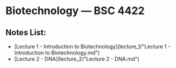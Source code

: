 # Biotechnology — BSC 4422

## Notes List:
- [Lecture 1 - Introduction to Biotechnology](lecture_1/"Lecture 1 - Introduction to Biotechnology.md")
- [Lecture 2 - DNA](lecture_2/"Lecture 2 - DNA.md") 